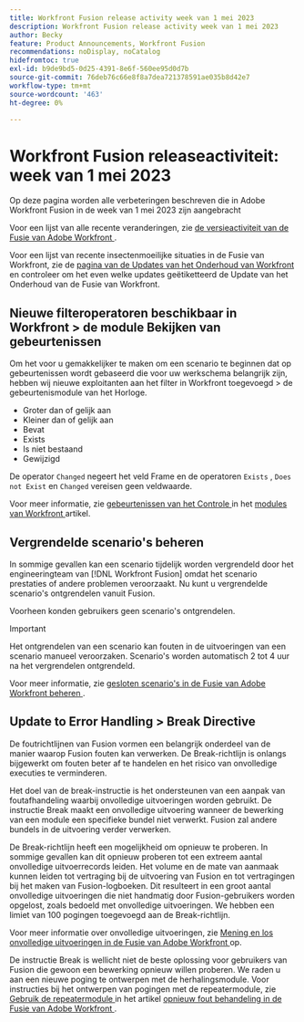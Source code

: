 ```yaml
---
title: Workfront Fusion release activity week van 1 mei 2023
description: Workfront Fusion release activity week van 1 mei 2023
author: Becky
feature: Product Announcements, Workfront Fusion
recommendations: noDisplay, noCatalog
hidefromtoc: true
exl-id: b9de9bd5-0d25-4391-8e6f-560ee95d0d7b
source-git-commit: 76deb76c66e8f8a7dea721378591ae035b8d42e7
workflow-type: tm+mt
source-wordcount: '463'
ht-degree: 0%

---
```


# Workfront Fusion releaseactiviteit: week van 1 mei 2023

Op deze pagina worden alle verbeteringen beschreven die in Adobe Workfront Fusion in de week van 1 mei 2023 zijn aangebracht

Voor een lijst van alle recente veranderingen, zie [ de versieactiviteit van de Fusie van Adobe Workfront ](../../../product-announcements/product-releases/fusion-release-activity/fusion-release-activity.md).

Voor een lijst van recente insectenmoeilijke situaties in de Fusie van Workfront, zie de [ pagina van de Updates van het Onderhoud van Workfront ](https://experienceleague.adobe.com/docs/workfront-known-issues/releases/current-updates.html) en controleer om het even welke updates geëtiketteerd de Update van het Onderhoud van de Fusie van Workfront.

## Nieuwe filteroperatoren beschikbaar in Workfront > de module Bekijken van gebeurtenissen

Om het voor u gemakkelijker te maken om een scenario te beginnen dat op gebeurtenissen wordt gebaseerd die voor uw werkschema belangrijk zijn, hebben wij nieuwe exploitanten aan het filter in Workfront toegevoegd > de gebeurtenismodule van het Horloge.

* Groter dan of gelijk aan
* Kleiner dan of gelijk aan
* Bevat
* Exists
* Is niet bestaand
* Gewijzigd

De operator `Changed` negeert het veld Frame en de operatoren `Exists` , `Does not Exist` en `Changed` vereisen geen veldwaarde.

Voor meer informatie, zie [ gebeurtenissen van het Controle ](/help/quicksilver/workfront-fusion/apps-and-their-modules/workfront-modules.md#watch-events) in het [ modules van Workfront ](/help/quicksilver/workfront-fusion/apps-and-their-modules/workfront-modules.md) artikel.

## Vergrendelde scenario&#39;s beheren

In sommige gevallen kan een scenario tijdelijk worden vergrendeld door het engineeringteam van [!DNL Workfront Fusion] omdat het scenario prestaties of andere problemen veroorzaakt. Nu kunt u vergrendelde scenario&#39;s ontgrendelen vanuit Fusion.

Voorheen konden gebruikers geen scenario&#39;s ontgrendelen.

>[!IMPORTANT]
>
>Het ontgrendelen van een scenario kan fouten in de uitvoeringen van een scenario manueel veroorzaken. Scenario&#39;s worden automatisch 2 tot 4 uur na het vergrendelen ontgrendeld.

Voor meer informatie, zie [ gesloten scenario&#39;s in de Fusie van Adobe Workfront beheren ](/help/quicksilver/workfront-fusion/scenarios/view-and-manage-locked-scenarios.md).

## Update to Error Handling > Break Directive

De foutrichtlijnen van Fusion vormen een belangrijk onderdeel van de manier waarop Fusion fouten kan verwerken. De Break-richtlijn is onlangs bijgewerkt om fouten beter af te handelen en het risico van onvolledige executies te verminderen.

Het doel van de break-instructie is het ondersteunen van een aanpak van foutafhandeling waarbij onvolledige uitvoeringen worden gebruikt. De instructie Break maakt een onvolledige uitvoering wanneer de bewerking van een module een specifieke bundel niet verwerkt. Fusion zal andere bundels in de uitvoering verder verwerken.

De Break-richtlijn heeft een mogelijkheid om opnieuw te proberen. In sommige gevallen kan dit opnieuw proberen tot een extreem aantal onvolledige uitvoerrecords leiden. Het volume en de mate van aanmaak kunnen leiden tot vertraging bij de uitvoering van Fusion en tot vertragingen bij het maken van Fusion-logboeken. Dit resulteert in een groot aantal onvolledige uitvoeringen die niet handmatig door Fusion-gebruikers worden opgelost, zoals bedoeld met onvolledige uitvoeringen. We hebben een limiet van 100 pogingen toegevoegd aan de Break-richtlijn.

Voor meer informatie over onvolledige uitvoeringen, zie [ Mening en los onvolledige uitvoeringen in de Fusie van Adobe Workfront ](/help/quicksilver/workfront-fusion/scenarios/view-and-resolve-incomplete-executions.md) op.

De instructie Break is wellicht niet de beste oplossing voor gebruikers van Fusion die gewoon een bewerking opnieuw willen proberen. We raden u aan een nieuwe poging te ontwerpen met de herhalingsmodule. Voor instructies bij het ontwerpen van pogingen met de repeatermodule, zie [ Gebruik de repeatermodule ](/help/quicksilver/workfront-fusion/errors/retry.md#use-the-repeater-module) in het artikel [ opnieuw fout behandeling in de Fusie van Adobe Workfront ](/help/quicksilver/workfront-fusion/errors/retry.md).
